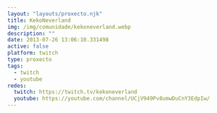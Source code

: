 ```yaml
---
layout: "layouts/proxecto.njk"
title: KekoNeverland
img: /img/comunidade/kekoneverland.webp
description: ""
date: 2013-07-26 13:06:10.331498
active: false
platform: twitch
type: proxecto
tags:
  - twitch
  - youtube
redes:
  twitch: https://twitch.tv/kekoneverland
  youtube: https://youtube.com/channel/UCjV949Pv8umwDuCnY3EdpIw/
---
```

